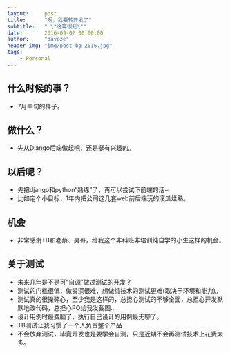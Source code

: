 ```yaml
---
layout:     post
title:      "啊，我要转开发了"
subtitle:   " \"这篇很短\""
date:       2016-09-02 00:00:00
author:     "daveze"
header-img: "img/post-bg-2016.jpg"
tags:
    - Personal
---
```


## 什么时候的事？
- 7月中旬的样子。

## 做什么？
- 先从Django后端做起吧，还是挺有兴趣的。

## 以后呢？
- 先把django和python“熟练”了，再可以尝试下前端的活~
- 比如定个小目标，1年内把公司这几套web前后端玩的滚瓜烂熟。

## 机会
- 非常感谢TB和老蔡、昊哥，给我这个非科班非培训纯自学的小生这样的机会。

## 关于测试
- 未来几年是不是可“自诩”做过测试的开发？
- 测试的门槛很低，做资深很难，想做纯技术的测试更难(取决于环境和能力)。
- 测试真的很操碎心，至少我是这样的，总担心测试的不够全面，总担心开发默默地改代码，总担心PO给我发截图...
- 设计用例时最费脑了，执行自己设计的用例最无聊了。
- TB测试让我习惯了一个人负责整个产品
- 不会放弃测试，毕竟开发也是要学会自测，只是近期不会再测试技术上花费太多。

